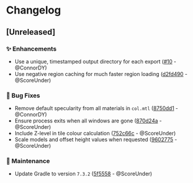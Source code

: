 # Changelog

## [Unreleased]

### :sparkles: Enhancements

- Use a unique, timestamped output directory for each export ([#10](https://github.com/ConnorDY/OSRS-Environment-Exporter/pull/10) - @ConnorDY)
- Use negative region caching for much faster region loading ([d2fd490](https://github.com/ConnorDY/OSRS-Environment-Exporter/pull/6/commits/d2fd490a79044a9d9df28d816308e08716734cb3) - @ScoreUnder)

### :bug: Bug Fixes

- Remove default specularity from all materials in `col.mtl` ([8750dd1](https://github.com/ConnorDY/OSRS-Environment-Exporter/pull/6/commits/8750dd12a8a7a897e4ae054ee76c0a5ab81ef158) - @ConnorDY)
- Ensure process exits when all windows are gone ([870d24a](https://github.com/ConnorDY/OSRS-Environment-Exporter/pull/6/commits/870d24a8169b74ed446c32701fd4da3dc3fd77aa) - @ScoreUnder)
- Include Z-level in tile colour calculation ([752c66c](https://github.com/ConnorDY/OSRS-Environment-Exporter/commit/752c66c70f0ce6e7d2a2df9210e4a6d395740558) - @ScoreUnder)
- Scale models and offset height values when requested ([9602775](https://github.com/ConnorDY/OSRS-Environment-Exporter/commit/96027751852b3d4ac52962e83c444e2b069ff277) - @ScoreUnder)

### :wrench: Maintenance

- Update Gradle to version `7.3.2` ([5f5558](https://github.com/ConnorDY/OSRS-Environment-Exporter/pull/6/commits/5f5558d2783624a96148d389b4ee72500033f795) - @ScoreUnder)
